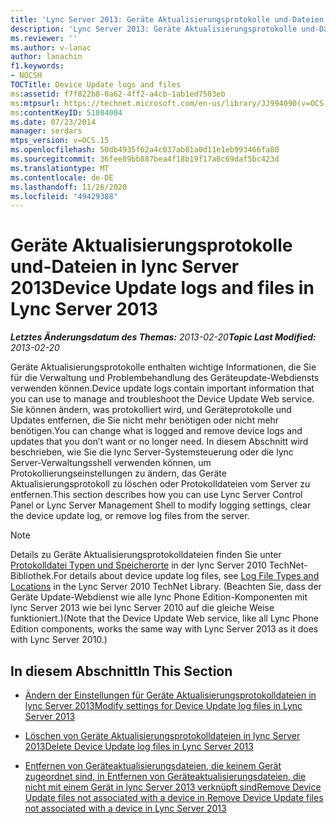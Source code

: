 ```yaml
---
title: 'Lync Server 2013: Geräte Aktualisierungsprotokolle und-Dateien'
description: 'Lync Server 2013: Geräte Aktualisierungsprotokolle und-Dateien.'
ms.reviewer: ''
ms.author: v-lanac
author: lanachin
f1.keywords:
- NOCSH
TOCTitle: Device Update logs and files
ms:assetid: f7f822b8-0a62-4ff2-a4cb-1ab1ed7503eb
ms:mtpsurl: https://technet.microsoft.com/en-us/library/JJ994090(v=OCS.15)
ms:contentKeyID: 51804004
ms.date: 07/23/2014
manager: serdars
mtps_version: v=OCS.15
ms.openlocfilehash: 50db4935f62a4c037ab81a0d11e1eb993466fa80
ms.sourcegitcommit: 36fee89bb887bea4f18b19f17a8c69daf5bc423d
ms.translationtype: MT
ms.contentlocale: de-DE
ms.lasthandoff: 11/26/2020
ms.locfileid: "49429388"
---
```

# <a name="device-update-logs-and-files-in-lync-server-2013"></a><span data-ttu-id="7e82d-103">Geräte Aktualisierungsprotokolle und-Dateien in lync Server 2013</span><span class="sxs-lookup"><span data-stu-id="7e82d-103">Device Update logs and files in Lync Server 2013</span></span>

<div data-xmlns="http://www.w3.org/1999/xhtml">

<div class="topic" data-xmlns="http://www.w3.org/1999/xhtml" data-msxsl="urn:schemas-microsoft-com:xslt" data-cs="https://msdn.microsoft.com/">

<div data-asp="https://msdn2.microsoft.com/asp">



</div>

<div id="mainSection">

<div id="mainBody"><span data-ttu-id="7e82d-104">

<span> </span></span><span class="sxs-lookup"><span data-stu-id="7e82d-104">

<span> </span></span></span>

<span data-ttu-id="7e82d-105">_**Letztes Änderungsdatum des Themas:** 2013-02-20_</span><span class="sxs-lookup"><span data-stu-id="7e82d-105">_**Topic Last Modified:** 2013-02-20_</span></span>

<span data-ttu-id="7e82d-106">Geräte Aktualisierungsprotokolle enthalten wichtige Informationen, die Sie für die Verwaltung und Problembehandlung des Geräteupdate-Webdiensts verwenden können.</span><span class="sxs-lookup"><span data-stu-id="7e82d-106">Device update logs contain important information that you can use to manage and troubleshoot the Device Update Web service.</span></span> <span data-ttu-id="7e82d-107">Sie können ändern, was protokolliert wird, und Geräteprotokolle und Updates entfernen, die Sie nicht mehr benötigen oder nicht mehr benötigen.</span><span class="sxs-lookup"><span data-stu-id="7e82d-107">You can change what is logged and remove device logs and updates that you don’t want or no longer need.</span></span> <span data-ttu-id="7e82d-108">In diesem Abschnitt wird beschrieben, wie Sie die lync Server-Systemsteuerung oder die lync Server-Verwaltungsshell verwenden können, um Protokollierungseinstellungen zu ändern, das Geräte Aktualisierungsprotokoll zu löschen oder Protokolldateien vom Server zu entfernen.</span><span class="sxs-lookup"><span data-stu-id="7e82d-108">This section describes how you can use Lync Server Control Panel or Lync Server Management Shell to modify logging settings, clear the device update log, or remove log files from the server.</span></span>

<div>


> [!NOTE]  
> <span data-ttu-id="7e82d-109">Details zu Geräte Aktualisierungsprotokolldateien finden Sie unter <A href="https://technet.microsoft.com/library/gg398250(v=ocs.14).aspx">Protokolldatei Typen und Speicherorte</A> in der lync Server 2010 TechNet-Bibliothek.</span><span class="sxs-lookup"><span data-stu-id="7e82d-109">For details about device update log files, see <A href="https://technet.microsoft.com/library/gg398250(v=ocs.14).aspx">Log File Types and Locations</A> in the Lync Server 2010 TechNet Library.</span></span> <span data-ttu-id="7e82d-110">(Beachten Sie, dass der Geräte Update-Webdienst wie alle lync Phone Edition-Komponenten mit lync Server 2013 wie bei lync Server 2010 auf die gleiche Weise funktioniert.)</span><span class="sxs-lookup"><span data-stu-id="7e82d-110">(Note that the Device Update Web service, like all Lync Phone Edition components, works the same way with Lync Server 2013 as it does with Lync Server 2010.)</span></span>



</div>

<div>

## <a name="in-this-section"></a><span data-ttu-id="7e82d-111">In diesem Abschnitt</span><span class="sxs-lookup"><span data-stu-id="7e82d-111">In This Section</span></span>

  - [<span data-ttu-id="7e82d-112">Ändern der Einstellungen für Geräte Aktualisierungsprotokolldateien in lync Server 2013</span><span class="sxs-lookup"><span data-stu-id="7e82d-112">Modify settings for Device Update log files in Lync Server 2013</span></span>](lync-server-2013-modify-settings-for-device-update-log-files.md)

  - [<span data-ttu-id="7e82d-113">Löschen von Geräte Aktualisierungsprotokolldateien in lync Server 2013</span><span class="sxs-lookup"><span data-stu-id="7e82d-113">Delete Device Update log files in Lync Server 2013</span></span>](lync-server-2013-delete-device-update-log-files.md)

  - [<span data-ttu-id="7e82d-114">Entfernen von Geräteaktualisierungsdateien, die keinem Gerät zugeordnet sind, in Entfernen von Geräteaktualisierungsdateien, die nicht mit einem Gerät in lync Server 2013 verknüpft sind</span><span class="sxs-lookup"><span data-stu-id="7e82d-114">Remove Device Update files not associated with a device in Remove Device Update files not associated with a device in Lync Server 2013</span></span>](lync-server-2013-remove-device-update-files-not-associated-with-a-device.md)

<span data-ttu-id="7e82d-115"></div>

</div>

<span> </span>

</div>

</div>

</span><span class="sxs-lookup"><span data-stu-id="7e82d-115"></div>

</div>

<span> </span>

</div>

</div>

</span></span></div>

